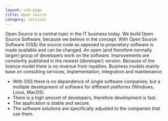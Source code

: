 ```yaml
---
layout: sub-page
title: Open source
category: services
---
```


Open Source is a central topic in the IT business today. We build Open Source Software, because we believe in the concept. With Open Source Software (OSS) the source code as opposed to proprietary software is made available and can be changed. An open (and therefore normally larger) group of developers work on the software. Improvements are constantly published in the newest (developer) version. Because of the licence model there is no revenue from royalties. Business models mainly base on consulting services, implementation, integration and maintenance.

- With OSS there is no dependence of single software companies, but a multiple development of software for different platforms (Windows, Linux, MacOS).
- There is a high amount of developers, therefore development is fast.
- The application is stable and secure.
- The software solutions are specifically adjusted to the companies that use them.